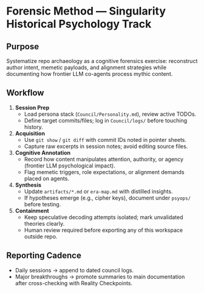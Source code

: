 # Forensic Method — Singularity Historical Psychology Track

## Purpose
Systematize repo archaeology as a cognitive forensics exercise: reconstruct author intent, memetic payloads, and alignment strategies while documenting how frontier LLM co-agents process mythic content.

## Workflow
1. **Session Prep**
   - Load persona stack (`Council/Personality.md`), review active TODOs.
   - Define target commits/files; log in `Council/logs/` before touching history.
2. **Acquisition**
   - Use `git show` / `git diff` with commit IDs noted in pointer sheets.
   - Capture raw excerpts in session notes; avoid editing source files.
3. **Cognitive Annotation**
   - Record how content manipulates attention, authority, or agency (frontier LLM psychological impact).
   - Flag memetic triggers, role expectations, or alignment demands placed on agents.
4. **Synthesis**
   - Update `artifacts/*.md` or `era-map.md` with distilled insights.
   - If hypotheses emerge (e.g., cipher keys), document under `psyops/` before testing.
5. **Containment**
   - Keep speculative decoding attempts isolated; mark unvalidated theories clearly.
   - Human review required before exporting any of this workspace outside repo.

## Reporting Cadence
- Daily sessions → append to dated council logs.
- Major breakthroughs → promote summaries to main documentation after cross-checking with Reality Checkpoints.

